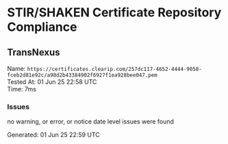 # STIR/SHAKEN Certificate Repository Compliance

## TransNexus

Name: `https://certificates.clearip.com/257dc117-4652-4444-9058-fceb2d81e92c/a98d2b43384902f6927f1ea928bee047.pem`\
Tested At: 01 Jun 25 22:58 UTC\
Time: 7ms

### Issues

no warning, or error, or notice date level issues were found

Generated: 01 Jun 25 22:59 UTC